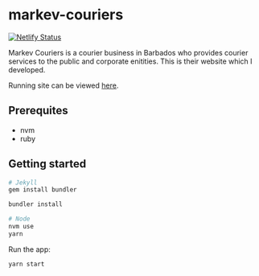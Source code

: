 # markev-couriers

[![Netlify Status](https://api.netlify.com/api/v1/badges/51622e24-f188-4c48-b090-44d65f13fb19/deploy-status)](https://app.netlify.com/sites/markevcouriers/deploys)

Markev Couriers is a courier business in Barbados who provides courier services to the public and corporate enitities. This is their website which I developed.

Running site can be viewed [here](http://markevcouriers.com/).

## Prerequites

- nvm
- ruby

## Getting started

```bash
# Jekyll
gem install bundler

bundler install

# Node
nvm use
yarn
```

Run the app:

```bash
yarn start
```
